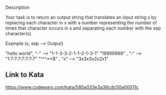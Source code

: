 Description

Your task is to return an output string that translates an input string s by replacing each character in s with a number representing the number of times that character occurs in s and separating each number with the sep character(s).

Example (s, sep --> Output)

"hello world", "-" --> "1-1-3-3-2-1-1-2-1-3-1"
"19999999"   , ":" --> "1:7:7:7:7:7:7:7"
"^^^**$"     , "x" --> "3x3x3x2x2x1"
## Link to Kata
https://www.codewars.com/kata/585a033e3a36cdc50a00011c